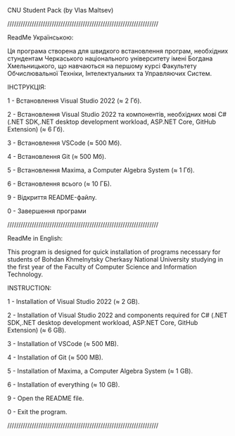 CNU Student Pack (by Vlas Maltsev)

////////////////////////////////////////////////////////////////////

ReadMe Українською:

Ця програма створена для швидкого встановлення програм, необхідних стундентам Черкаського національного університету імені Богдана Хмельницького, що навчаються на першому курсі Факультету Обчислювальної Техніки, Інтелектуальних та Управляючих Систем.

ІНСТРУКЦІЯ:

1 - Встановлення Visual Studio 2022 (≈ 2 Гб).

2 - Встановлення Visual Studio 2022 та компонентів, необхідних мові C# (.NET SDK,.NET desktop development workload, ASP.NET Core, GitHub Extension) (≈ 6 Гб).

3 - Встановлення VSCode (≈ 500 Мб).

4 - Встановлення Git (≈ 500 Мб).

5 - Встановлення Maxima, a Computer Algebra System (≈ 1 Гб).

6 - Встановлення всього (≈ 10 ГБ).

9 - Відкриття README-файлу.

0 - Завершення програми

////////////////////////////////////////////////////////////////////

ReadMe in English:

This program is designed for quick installation of programs necessary for students of Bohdan Khmelnytsky Cherkasy National University studying in the first year of the Faculty of Computer Science and Information Technology.

INSTRUCTION:

1 - Installation of Visual Studio 2022 (≈ 2 GB).

2 - Installation of Visual Studio 2022 and components required for C# (.NET SDK,.NET desktop development workload, ASP.NET Core, GitHub Extension) (≈ 6 GB).

3 - Installation of VSCode (≈ 500 MB).

4 - Installation of Git (≈ 500 MB).

5 - Installation of Maxima, a Computer Algebra System (≈ 1 GB).

6 - Installation of everything (≈ 10 GB).

9 - Open the README file.

0 - Exit the program.

////////////////////////////////////////////////////////////////////
